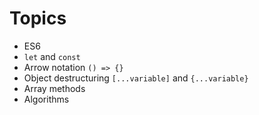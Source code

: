 # Topics

* ES6
* `let` and `const`
* Arrow notation `() => {}`
* Object destructuring `[...variable]` and `{...variable}`
* Array methods
* Algorithms
